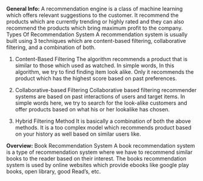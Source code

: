 **General Info:**
A recommendation engine is a class of machine learning which offers relevant suggestions to the customer. It recommend the products which are currently trending or highly rated and they can also recommend the products which bring maximum profit to the company.
Types Of Recommendation System
A recommendation system is usually built using 3 techniques which are content-based filtering, collaborative filtering, and a combination of both.

1) Content-Based Filtering
The algorithm recommends a product that is similar to those which used as watched. In simple words, In this algorithm, we try to find finding item look alike.
Only it recommends the product which has the highest score based on past preferences.

2) Collaborative-based Filtering
Collaborative based filtering recommender systems are based on past interactions of users and target items.  In simple words here, we try to search for the look-alike customers and offer products based on what his or her lookalike has chosen. 

3) Hybrid Filtering Method
It is basically a combination of both the above methods. It is a too complex model which recommends product based on your history as well based on similar users like.

**Overview:**
Book Recommendation System
A book recommendation system is a type of recommendation system where we have to recommend similar books to the reader based on their interest. The books recommendation system is used by online websites which provide ebooks like google play books, open library, good Read’s, etc.
